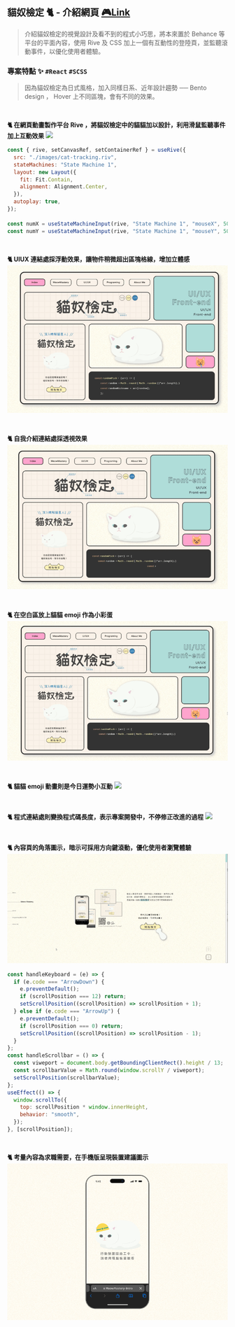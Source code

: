 ## 貓奴檢定 🐈 - 介紹網頁 [🎮Link ](https://react-quiz-oxo.netlify.app/)

> 介紹貓奴檢定的視覺設計及看不到的程式小巧思，將本來置於 Behance 等平台的平面內容，使用 Rive 及 CSS 加上一個有互動性的登陸頁，並監聽滾動事件，以優化使用者體驗。

### 專案特點 ✨ <code>#React</code> <code>#SCSS</code>

> 因為貓奴檢定為日式風格，加入同樣日系、近年設計趨勢 ── Bento design ， Hover 上不同區塊，會有不同的效果。

<br>

**🐈 在網頁動畫製作平台 Rive ，將貓奴檢定中的貓貓加以設計，利用滑鼠監聽事件加上互動效果**
![](readme/images/00.gif)

```js
const { rive, setCanvasRef, setContainerRef } = useRive({
  src: "./images/cat-tracking.riv",
  stateMachines: "State Machine 1",
  layout: new Layout({
    fit: Fit.Contain,
    alignment: Alignment.Center,
  }),
  autoplay: true,
});

const numX = useStateMachineInput(rive, "State Machine 1", "mouseX", 50);
const numY = useStateMachineInput(rive, "State Machine 1", "mouseY", 50);
```

<br>

**🐈 UIUX 連結處採浮動效果，讓物件稍微超出區塊格線，增加立體感**
![](readme/images/01.gif)

<br>

**🐈 自我介紹連結處採透視效果**
![](readme/images/02.gif)

<br>

**🐈 在空白區放上貓貓 emoji 作為小彩蛋**
![](readme/images/03.gif)

<br>

**🐈 貓貓 emoji 動畫則是今日運勢小互動**
![](readme/images/04.gif)

<br>

**🐈 程式連結處則變換程式碼長度，表示專案開發中，不停修正改進的過程**
![](readme/images/05.gif)

<br>

**🐈 內容頁的角落圖示，暗示可採用方向鍵滾動，優化使用者瀏覽體驗**
![](readme/images/06.gif)

```js
const handleKeyboard = (e) => {
  if (e.code === "ArrowDown") {
    e.preventDefault();
    if (scrollPosition === 12) return;
    setScrollPosition((scrollPosition) => scrollPosition + 1);
  } else if (e.code === "ArrowUp") {
    e.preventDefault();
    if (scrollPosition === 0) return;
    setScrollPosition((scrollPosition) => scrollPosition - 1);
  }
};
const handleScrollbar = () => {
  const viweport = document.body.getBoundingClientRect().height / 13;
  const scrollbarValue = Math.round(window.scrollY / viweport);
  setScrollPosition(scrollbarValue);
};
useEffect(() => {
  window.scrollTo({
    top: scrollPosition * window.innerHeight,
    behavior: "smooth",
  });
}, [scrollPosition]);
```

<br>

**🐈 考量內容為求職需要，在手機版呈現裝置建議圖示**
![](readme/images/00.png)
